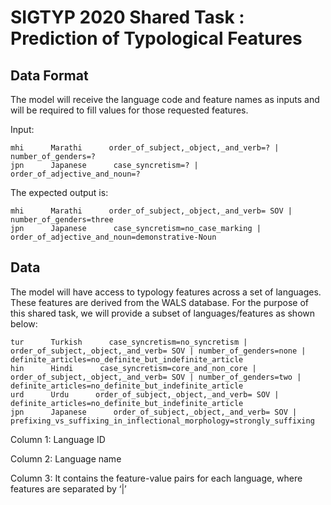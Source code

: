 # SIGTYP 2020 Shared Task : Prediction of Typological Features


## Data Format

The model will receive the language code and feature names as inputs and will be required to fill values for those requested features.

Input:
```
mhi      Marathi      order_of_subject,_object,_and_verb=? | number_of_genders=?
jpn      Japanese      case_syncretism=? | order_of_adjective_and_noun=?
```

The expected output is:
```
mhi      Marathi      order_of_subject,_object,_and_verb= SOV | number_of_genders=three
jpn      Japanese      case_syncretism=no_case_marking | order_of_adjective_and_noun=demonstrative-Noun
```
## Data

The model will have access to typology features across a set of languages. These features are derived from the WALS database. For the purpose of this shared task, we will provide a subset of languages/features as shown below:
```
tur      Turkish      case_syncretism=no_syncretism | order_of_subject,_object,_and_verb= SOV | number_of_genders=none | definite_articles=no_definite_but_indefinite_article
hin      Hindi      case_syncretism=core_and_non_core | order_of_subject,_object,_and_verb= SOV | number_of_genders=two | definite_articles=no_definite_but_indefinite_article
urd      Urdu      order_of_subject,_object,_and_verb= SOV | definite_articles=no_definite_but_indefinite_article
jpn      Japanese      order_of_subject,_object,_and_verb= SOV | prefixing_vs_suffixing_in_inflectional_morphology=strongly_suffixing
```
Column 1: Language ID

Column 2: Language name

Column 3: It contains the feature-value pairs for each language, where features are separated by ‘|’
